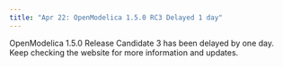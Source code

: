 ```yaml
---
title: "Apr 22: OpenModelica 1.5.0 RC3 Delayed 1 day"
---
```

OpenModelica 1.5.0 Release Candidate 3 has been delayed by one day. Keep checking the website for more information and updates.
